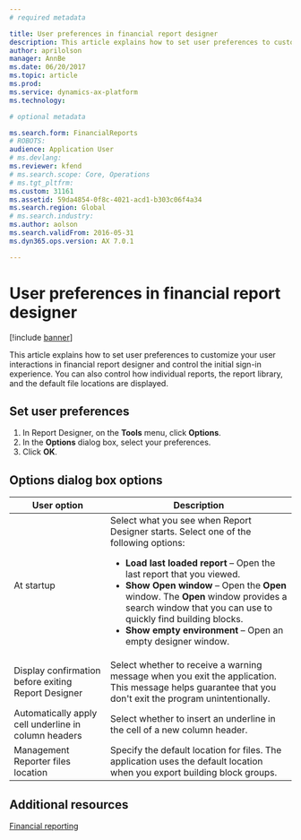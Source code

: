 ```yaml
---
# required metadata

title: User preferences in financial report designer
description: This article explains how to set user preferences to customize your user interactions in financial report designer and control the initial sign-in experience. You can also control how individual reports, the report library, and the default file locations are displayed. 
author: aprilolson
manager: AnnBe
ms.date: 06/20/2017
ms.topic: article
ms.prod: 
ms.service: dynamics-ax-platform
ms.technology: 

# optional metadata

ms.search.form: FinancialReports
# ROBOTS: 
audience: Application User
# ms.devlang: 
ms.reviewer: kfend
# ms.search.scope: Core, Operations
# ms.tgt_pltfrm: 
ms.custom: 31161
ms.assetid: 59da4854-0f8c-4021-acd1-b303c06f4a34
ms.search.region: Global
# ms.search.industry: 
ms.author: aolson
ms.search.validFrom: 2016-05-31
ms.dyn365.ops.version: AX 7.0.1

---
```


# User preferences in financial report designer

[!include [banner](../includes/banner.md)]

This article explains how to set user preferences to customize your user interactions in financial report designer and control the initial sign-in experience. You can also control how individual reports, the report library, and the default file locations are displayed.

## Set user preferences

1. In Report Designer, on the **Tools** menu, click **Options**.
2. In the **Options** dialog box, select your preferences.
3. Click **OK**.

## Options dialog box options
<table>
<thead>
<tr>
<th>User option</th>
<th>Description</th>
</tr>
</thead>
<tbody>
<tr>
<td>At startup</td>
<td>Select what you see when Report Designer starts. Select one of the following options:
<ul>
<li><strong>Load last loaded report</strong> – Open the last report that you viewed.</li>
<li><strong>Show Open window</strong> – Open the <strong>Open</strong> window. The <strong>Open</strong> window provides a search window that you can use to quickly find building blocks.</li>
<li><strong>Show empty environment</strong> – Open an empty designer window.</li>
</ul></td>
</tr>
<tr>
<td>Display confirmation before exiting Report Designer</td>
<td>Select whether to receive a warning message when you exit the application. This message helps guarantee that you don't exit the program unintentionally.</td>
</tr>
<tr>
<td>Automatically apply cell underline in column headers</td>
<td>Select whether to insert an underline in the cell of a new column header.</td>
</tr>
<tr>
<td>Management Reporter files location</td>
<td>Specify the default location for files. The application uses the default location when you export building block groups.</td>
</tr>
</tbody>
</table>

## Additional resources

[Financial reporting](financial-reporting-intro.md)
